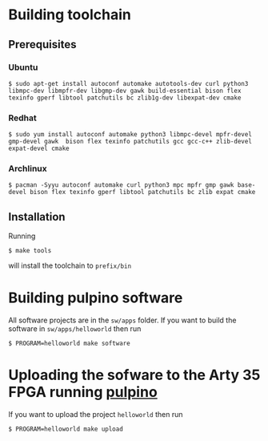 # Building toolchain
## Prerequisites

### Ubuntu
```
$ sudo apt-get install autoconf automake autotools-dev curl python3 libmpc-dev libmpfr-dev libgmp-dev gawk build-essential bison flex texinfo gperf libtool patchutils bc zlib1g-dev libexpat-dev cmake
```

### Redhat
```
$ sudo yum install autoconf automake python3 libmpc-devel mpfr-devel gmp-devel gawk  bison flex texinfo patchutils gcc gcc-c++ zlib-devel expat-devel cmake
```

### Archlinux
```
$ pacman -Syyu autoconf automake curl python3 mpc mpfr gmp gawk base-devel bison flex texinfo gperf libtool patchutils bc zlib expat cmake
```

## Installation
Running
```
$ make tools
```
will install the toolchain to `prefix/bin`

# Building pulpino software
All software projects are in the `sw/apps` folder. If you want to build the software in `sw/apps/helloworld` then run 
```
$ PROGRAM=helloworld make software
```

# Uploading the sofware to the Arty 35 FPGA running [pulpino](https://github.com/hni-sct/arty_pulpino)

If you want to upload the project `helloworld` then run
```
$ PROGRAM=helloworld make upload
```
